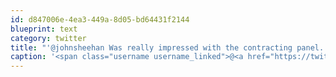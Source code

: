 ```yaml
---
id: d847006e-4ea3-449a-8d05-bd64431f2144
blueprint: text
category: twitter
title: "'@johnsheehan Was really impressed with the contracting panel.  Lots of great info!"
caption: '<span class="username username_linked">@<a href="https://twitter.com/johnsheehan" title="John Sheehan Was Here">johnsheehan</a></span> Was really impressed with the contracting panel.  Lots of great info!'
---
```


